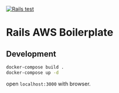 [![Rails test](https://github.com/shgtkshruch/rails-aws-boilerplate/workflows/Rails%20test/badge.svg)](https://github.com/shgtkshruch/rails-aws-boilerplate/actions?query=workflow%3A%22Rails+test%22)

# Rails AWS Boilerplate

## Development

```sh
docker-compose build .
docker-compose up -d
```

open `localhost:3000` with browser.
